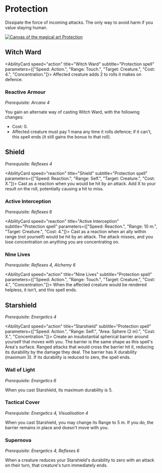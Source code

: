 # Protection

Dissipate the force of incoming attacks. The only way to avoid harm if you value staying human.

[![Canvas of the magical art Protection](@site/static/canvas/Arts/Protection.png)](@site/static/canvas/Arts/Protection.png)

## Witch Ward

<AbilityCard
speed="action"
title="Witch Ward"
subtitle="Protection spell"
parameters={["Speed: Action.", "Range: Touch.", "Target: Creature.", "Cost: 4.", "Concentration."]}>
Affected creature adds 2 to rolls it makes on defence.
</AbilityCard>

### Reactive Armour

_Prerequisite: Arcane 4_

<AbilityCard
speed="alternate"
title="Reactive Armour"
subtitle="Alternate spell">
You gain an alternate way of casting Witch Ward, with the following changes:

- Cost: 0.
- Affected creature must pay 1 mana any time it rolls defence; if it can't, this spell ends (it still gains the bonus to that roll).

</AbilityCard>

## Shield

_Prerequisite: Reflexes 4_

<AbilityCard
speed="reaction"
title="Shield"
subtitle="Protection spell"
parameters={["Speed: Reaction.", "Range: Self.", "Target: Creature.", "Cost: X."]}>
Cast as a reaction when you would be hit by an attack. Add X to your result on the roll, potentially causing a hit to miss.
</AbilityCard>

### Active Interception

_Prerequisite: Reflexes 6_

<AbilityCard
speed="reaction"
title="Active Interception"
subtitle="Protection spell"
parameters={["Speed: Reaction.", "Range: 10 m.", "Target: Creature.", "Cost: 4."]}>
Cast as a reaction when an ally within range (not yourself) would be hit by an attack. The attack misses, and you lose concentration on anything you are concentrating on.
</AbilityCard>

### Nine Lives

_Prerequisite: Reflexes 4, Alchemy 6_

<AbilityCard
speed="action"
title="Nine Lives"
subtitle="Protection spell"
parameters={["Speed: Action.", "Range: Touch.", "Target: Creature.", "Cost: 4.", "Concentration."]}>
When the affected creature would be rendered helpless, it isn't, and this spell ends.
</AbilityCard>

## Starshield

_Prerequisite: Energetics 4_

<AbilityCard
speed="action"
title="Starshield"
subtitle="Protection spell"
parameters={["Speed: Action.", "Range: Self.", "Area: Sphere (2 m).", "Cost: X.", "Concentration."]}>
Create an insubstantial spherical barrier around yourself that moves with you. The barrier is the same shape as this spell's Area's surface. Ranged attacks that would cross the barrier hit it, reducing its durability by the damage they deal. The barrier has X durability (maximum 3). If its durability is reduced to zero, the spell ends.
</AbilityCard>

### Wall of Light

_Prerequisite: Energetics 6_

<AbilityCard
speed="enhancement"
title="Wall of Light"
subtitle="Spell enhancement">
When you cast Starshield, its maximum durability is 5.
</AbilityCard>

### Tactical Cover

_Prerequisite: Energetics 4, Visualisation 4_

<AbilityCard
speed="enhancement"
title="Tactical Cover"
subtitle="Spell enhancement">
When you cast Starshield, you may change its Range to 5 m. If you do, the barrier remains in place and doesn't move with you.
</AbilityCard>

### Supernova

_Prerequisite: Energetics 4, Reflexes 6_

<AbilityCard
speed="enhancement"
title="Supernova"
subtitle="Spell enhancement">
When a creature reduces your Starshield's durability to zero with an attack on their turn, that creature's turn immediately ends.
</AbilityCard>
